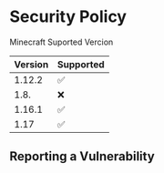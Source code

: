 # Security Policy

Minecraft Suported Vercion

| Version | Supported          |
| ------- | ------------------ |
| 1.12.2   | :white_check_mark: |
| 1.8.   | :x:                |
| 1.16.1   | :white_check_mark: |
|  1.17   | :white_check_mark:  |

## Reporting a Vulnerability
